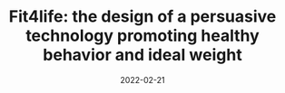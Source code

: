 ---
title: 'Fit4life: the design of a persuasive technology promoting healthy behavior and ideal weight'
authors: 'Stephen Purpura, Victoria Schwanda, Kaiton Williams, William Stubler, and Phoebe Senger'
venue: "CHI '11"
doi: 'https://doi.org/10.1145/1978942.1979003'
reason: 'Really interesting and important paper. Would love to see more papers like this. The thoughts and the design from 2011 are still extremely relevant.'
picked_by: 'Anup'
date: 2022-02-21
---